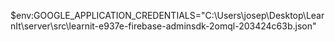 $env:GOOGLE_APPLICATION_CREDENTIALS="C:\Users\josep\Desktop\LearnIt\server\src\learnit-e937e-firebase-adminsdk-2omql-203424c63b.json"